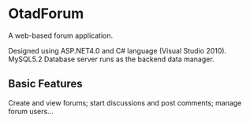 # OtadForum


A web-based forum application. 

Designed using ASP.NET4.0 and C# language (Visual Studio 2010). MySQL5.2 Database server runs as the backend data manager.

## Basic Features 

Create and view forums; 
start discussions and post comments; 
manage forum users...
